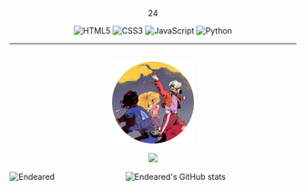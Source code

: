 <p align="center">
    24
</p>

<div align="center">

![HTML5](https://img.shields.io/badge/html5-%23E34F26.svg?style=for-the-badge&logo=html5&logoColor=white)
![CSS3](https://img.shields.io/badge/css3-%231572B6.svg?style=for-the-badge&logo=css3&logoColor=white)
![JavaScript](https://img.shields.io/badge/javascript-%23323330.svg?style=for-the-badge&logo=javascript&logoColor=%23F7DF1E)
![Python](https://img.shields.io/badge/python-3670A0?style=for-the-badge&logo=python&logoColor=ffdd54)

</div>

---

</br>

<div align="center">
    <img style="width:15vw;" src="endeared.png">
</div>

<div align="center">

<div>

![](https://komarev.com/ghpvc/?username=Endeared&color=FF0000&label=Profile+visits:&style=flat)

</div>

</div>



<div align = "center">

<p>

<img align="left" src="https://github-readme-stats.vercel.app/api/top-langs?username=endeared&show_icons=true&locale=en&layout=compact&theme=dark" alt="Endeared"/>

</p>

</div>



<div align = "center">

<p>

![Endeared's GitHub stats](https://github-readme-stats.vercel.app/api?username=Endeared&show_icons=true&theme=radical)

</p>

</div>
